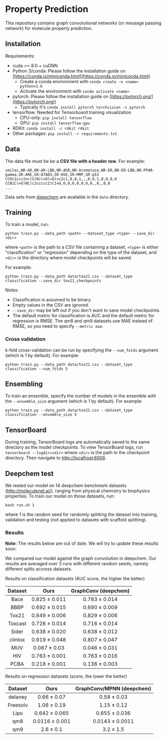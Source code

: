 # Property Prediction
This repository contains graph convolutional networks (or message passing network) for molecule property prediction. 

## Installation
Requirements:
 * cuda >= 8.0 + cuDNN
 * Python 3/conda: Please follow the installation guide on [https://conda.io/miniconda.html](https://conda.io/miniconda.html)
   * Create a conda environment with `conda create -n <name> python=3.6`
   * Activate the environment with `conda activate <name>`
 * pytorch: Please follow the installation guide on [https://pytorch.org/](https://pytorch.org/)
   * Typically it's `conda install pytorch torchvision -c pytorch`
 * tensorflow: Needed for Tensorboard training visualization
   * CPU-only: `pip install tensorflow`
   * GPU: `pip install tensorflow-gpu`
 * RDKit: `conda install -c rdkit rdkit`
 * Other packages: `pip install -r requirements.txt`

## Data

The data file must be be a **CSV file with a header row**. For example:
```
smiles,NR-AR,NR-AR-LBD,NR-AhR,NR-Aromatase,NR-ER,NR-ER-LBD,NR-PPAR-gamma,SR-ARE,SR-ATAD5,SR-HSE,SR-MMP,SR-p53
CCOc1ccc2nc(S(N)(=O)=O)sc2c1,0,0,1,,,0,0,1,0,0,0,0
CCN1C(=O)NC(c2ccccc2)C1=O,0,0,0,0,0,0,0,,0,,0,0
...
```
Data sets from [deepchem](http://moleculenet.ai/) are available in the `data` directory.

## Training

To train a model, run:
```
python train.py --data_path <path> --dataset_type <type> --save_dir <dir>
```
where `<path>` is the path to a CSV file containing a dataset, `<type>` is either "classification" or "regression" depending on the type of the dataset, and `<dir>` is the directory where model checkpoints will be saved.

For example:
```
python train.py --data_path data/tox21.csv --dataset_type classification --save_dir tox21_checkpoints
```

Notes:
* Classification is assumed to be binary.
* Empty values in the CSV are ignored.
* `--save_dir` may be left out if you don't want to save model checkpoints.
* The default metric for classification is AUC and the default metric for regression is RMSE. The qm8 and qm9 datasets use MAE instead of RMSE, so you need to specify `--metric mae`.

### Cross validation

k-fold cross-validation can be run by specifying the `--num_folds` argument (which is 1 by default). For example:
```
python train.py --data_path data/tox21.csv --dataset_type classification --num_folds 5
```

## Ensembling

To train an ensemble, specify the number of models in the ensemble with the `--ensemble_size` argument (which is 1 by default). For example:
```
python train.py --data_path data/tox21.csv --dataset_type classification --ensemble_size 5
```

## TensorBoard

During training, TensorBoard logs are automatically saved to the same directory as the model checkpoints. To view TensorBoard logs, run `tensorboard --logdir=<dir>` where `<dir>` is the path to the checkpoint directory. Then navigate to [http://localhost:6006](http://localhost:6006).

## Deepchem test
We tested our model on 14 deepchem benchmark datasets (http://moleculenet.ai/), ranging from physical chemistry to biophysics
properties. To train our model on those datasets, run:
```
bash run.sh 1
```
where 1 is the random seed for randomly splitting the dataset into training, validation and testing (not applied to datasets with scaffold splitting).

### Results

**Note:** The results below are out of date. We will try to update these results soon.

We compared our model against the graph convolution in deepchem. Our results are averaged over 3 runs with different random seeds, namely different splits accross datasets.

Results on classification datasets (AUC score, the higher the better)

| Dataset   |	Ours   |	GraphConv (deepchem)   |
| :-------------: |:-------------:| :-----:|
| Bace	| 0.825 ± 0.011	| 0.783 ± 0.014 |
| BBBP	| 0.692 ± 0.015	| 0.690 ± 0.009 |
| Tox21	| 0.849 ± 0.006	| 0.829 ± 0.006 |
| Toxcast	| 0.726 ± 0.014	| 0.716 ± 0.014 |
| Sider |	0.638 ± 0.020	| 0.638 ± 0.012 |
| clintox	| 0.919 ± 0.048	| 0.807 ± 0.047 |
| MUV	| 0.067 ± 0.03 | 0.046 ± 0.031 |
| HIV |	0.763 ± 0.001 |	0.763 ± 0.016 |
| PCBA	| 0.218 ± 0.001 | 	0.136 ± 0.003 | 

Results on regression datasets (score, the lower the better)

Dataset	| Ours	| GraphConv/MPNN (deepchem) |
| :-------------: |:-------------:| :-----:|
delaney	| 0.66 ± 0.07 | 	0.58 ± 0.03 |
Freesolv |	1.06 ± 0.19	| 1.15 ± 0.12 |
Lipo |	0.642 ± 0.065 |	0.655 ± 0.036 |
qm8 |	0.0116 ± 0.001 | 0.0143 ± 0.0011 |
qm9 |	2.6 ± 0.1	| 3.2 ± 1.5 |